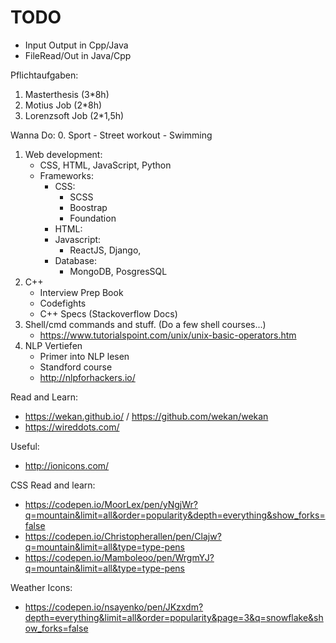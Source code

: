 # TODO

- Input Output in Cpp/Java
- FileRead/Out in Java/Cpp





Pflichtaufgaben:
1. Masterthesis (3*8h)
2. Motius Job (2*8h)
3. Lorenzsoft Job (2*1,5h)

Wanna Do:
0. Sport
    - Street workout
    - Swimming
1. Web development:
    - CSS, HTML, JavaScript, Python
    - Frameworks:
      - CSS:
        - SCSS
        - Boostrap
        - Foundation
      - HTML:
      - Javascript:
        - ReactJS, Django,
      - Database:
        - MongoDB, PosgresSQL
2. C++
    - Interview Prep Book
    - Codefights
    - C++ Specs (Stackoverflow Docs)
4. Shell/cmd commands and stuff. (Do a few shell courses...)
    - https://www.tutorialspoint.com/unix/unix-basic-operators.htm
3. NLP Vertiefen
    - Primer into NLP lesen
    - Standford course
    - http://nlpforhackers.io/


Read and Learn:
- https://wekan.github.io/ / https://github.com/wekan/wekan
- https://wireddots.com/

Useful:
- http://ionicons.com/

CSS Read and learn:
- https://codepen.io/MoorLex/pen/yNgjWr?q=mountain&limit=all&order=popularity&depth=everything&show_forks=false
- https://codepen.io/Christopherallen/pen/Clajw?q=mountain&limit=all&type=type-pens
- https://codepen.io/Mamboleoo/pen/WrgmYJ?q=mountain&limit=all&type=type-pens

Weather Icons:
- https://codepen.io/nsayenko/pen/JKzxdm?depth=everything&limit=all&order=popularity&page=3&q=snowflake&show_forks=false
